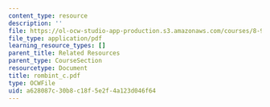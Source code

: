 ```yaml
---
content_type: resource
description: ''
file: https://ol-ocw-studio-app-production.s3.amazonaws.com/courses/8-942-cosmology-fall-2001/a628087c30b8c18f5e2f4a123d046f64_rombint_c.pdf
file_type: application/pdf
learning_resource_types: []
parent_title: Related Resources
parent_type: CourseSection
resourcetype: Document
title: rombint_c.pdf
type: OCWFile
uid: a628087c-30b8-c18f-5e2f-4a123d046f64
---
```

